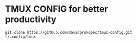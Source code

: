 # TMUX CONFIG for better productivity

```
git clone https://github.com/davidprokopec/tmux-config.git ~/.config/tmux
```

